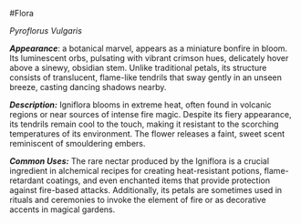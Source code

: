#Flora

*Pyroflorus Vulgaris*

***Appearance***: a botanical marvel, appears as a miniature bonfire in bloom. Its luminescent orbs, pulsating with vibrant crimson hues, delicately hover above a sinewy, obsidian stem. Unlike traditional petals, its structure consists of translucent, flame-like tendrils that sway gently in an unseen breeze, casting dancing shadows nearby.

***Description:*** Igniflora blooms in extreme heat, often found in volcanic regions or near sources of intense fire magic. Despite its fiery appearance, its tendrils remain cool to the touch, making it resistant to the scorching temperatures of its environment. The flower releases a faint, sweet scent reminiscent of smouldering embers.

***Common Uses:*** The rare nectar produced by the Igniflora is a crucial ingredient in alchemical recipes for creating heat-resistant potions, flame-retardant coatings, and even enchanted items that provide protection against fire-based attacks. Additionally, its petals are sometimes used in rituals and ceremonies to invoke the element of fire or as decorative accents in magical gardens.